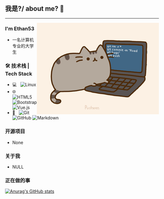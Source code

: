 ## 我是?/ about me? 👋

---

<img align="right" alt="GIF" src="./assets/pusheencode.gif" />

### I'm Ethan53

- 一名计算机专业的大学生

### 🛠 技术栈 | Tech Stack

- 💻 &#160; ![Linux](https://img.shields.io/badge/-Linux-333333?style=flat&logo=Linux&logoColor=FCC624)
- 🌐 &#160; ![HTML5](https://img.shields.io/badge/-HTML5-333333?style=flat&logo=HTML5) ![Bootstrap](https://img.shields.io/badge/-Bootstrap-333333?style=flat&logo=bootstrap&logoColor=563D7C) ![Vue.js](https://img.shields.io/badge/-VueJS-333333?style=flat&logo=Vue.js)
- 🔧 &#160; ![Git](https://img.shields.io/badge/-Git-333333?style=flat&logo=git)  ![GitHub](https://img.shields.io/badge/-GitHub-333333?style=flat&logo=github)  ![Markdown](https://img.shields.io/badge/-Markdown-333333?style=flat&logo=markdown)

### 开源项目

- None
### 关于我
- NULL
### 正在做的事
[![Anurag's GitHub stats](https://github-readme-stats.vercel.app/api?username=Ethan53CAE&count_private=true&locale=cn&line_height=33&show_icons=true&hide=&theme=&rank_icon=default)](https://github.com/anuraghazra/github-readme-stats)



<!--
**Ethan53CAE/Ethan53CAE** is a ✨ _special_ ✨ repository because its `README.md` (this file) appears on your GitHub profile.

Here are some ideas to get you started:

- 🔭 I’m currently working on ...
- 🌱 I’m currently learning ...
- 👯 I’m looking to collaborate on ...
- 🤔 I’m looking for help with ...
- 💬 Ask me about ...
- 📫 How to reach me: ...
- 😄 Pronouns: ...
- ⚡ Fun fact: ...
-->
